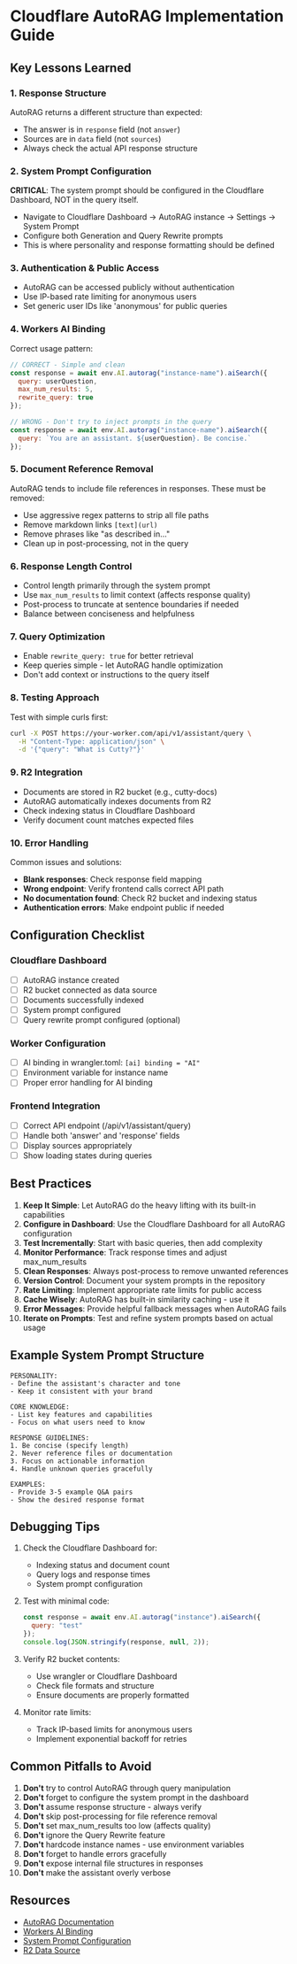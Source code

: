 # Cloudflare AutoRAG Implementation Guide

## Key Lessons Learned

### 1. Response Structure
AutoRAG returns a different structure than expected:
- The answer is in `response` field (not `answer`)
- Sources are in `data` field (not `sources`)
- Always check the actual API response structure

### 2. System Prompt Configuration
**CRITICAL**: The system prompt should be configured in the Cloudflare Dashboard, NOT in the query itself.
- Navigate to Cloudflare Dashboard → AutoRAG instance → Settings → System Prompt
- Configure both Generation and Query Rewrite prompts
- This is where personality and response formatting should be defined

### 3. Authentication & Public Access
- AutoRAG can be accessed publicly without authentication
- Use IP-based rate limiting for anonymous users
- Set generic user IDs like 'anonymous' for public queries

### 4. Workers AI Binding
Correct usage pattern:
```javascript
// CORRECT - Simple and clean
const response = await env.AI.autorag("instance-name").aiSearch({
  query: userQuestion,
  max_num_results: 5,
  rewrite_query: true
});

// WRONG - Don't try to inject prompts in the query
const response = await env.AI.autorag("instance-name").aiSearch({
  query: `You are an assistant. ${userQuestion}. Be concise.`
});
```

### 5. Document Reference Removal
AutoRAG tends to include file references in responses. These must be removed:
- Use aggressive regex patterns to strip all file paths
- Remove markdown links `[text](url)`
- Remove phrases like "as described in..."
- Clean up in post-processing, not in the query

### 6. Response Length Control
- Control length primarily through the system prompt
- Use `max_num_results` to limit context (affects response quality)
- Post-process to truncate at sentence boundaries if needed
- Balance between conciseness and helpfulness

### 7. Query Optimization
- Enable `rewrite_query: true` for better retrieval
- Keep queries simple - let AutoRAG handle optimization
- Don't add context or instructions to the query itself

### 8. Testing Approach
Test with simple curls first:
```bash
curl -X POST https://your-worker.com/api/v1/assistant/query \
  -H "Content-Type: application/json" \
  -d '{"query": "What is Cutty?"}'
```

### 9. R2 Integration
- Documents are stored in R2 bucket (e.g., cutty-docs)
- AutoRAG automatically indexes documents from R2
- Check indexing status in Cloudflare Dashboard
- Verify document count matches expected files

### 10. Error Handling
Common issues and solutions:
- **Blank responses**: Check response field mapping
- **Wrong endpoint**: Verify frontend calls correct API path
- **No documentation found**: Check R2 bucket and indexing status
- **Authentication errors**: Make endpoint public if needed

## Configuration Checklist

### Cloudflare Dashboard
- [ ] AutoRAG instance created
- [ ] R2 bucket connected as data source
- [ ] Documents successfully indexed
- [ ] System prompt configured
- [ ] Query rewrite prompt configured (optional)

### Worker Configuration
- [ ] AI binding in wrangler.toml: `[ai] binding = "AI"`
- [ ] Environment variable for instance name
- [ ] Proper error handling for AI binding

### Frontend Integration
- [ ] Correct API endpoint (/api/v1/assistant/query)
- [ ] Handle both 'answer' and 'response' fields
- [ ] Display sources appropriately
- [ ] Show loading states during queries

## Best Practices

1. **Keep It Simple**: Let AutoRAG do the heavy lifting with its built-in capabilities
2. **Configure in Dashboard**: Use the Cloudflare Dashboard for all AutoRAG configuration
3. **Test Incrementally**: Start with basic queries, then add complexity
4. **Monitor Performance**: Track response times and adjust max_num_results
5. **Clean Responses**: Always post-process to remove unwanted references
6. **Version Control**: Document your system prompts in the repository
7. **Rate Limiting**: Implement appropriate rate limits for public access
8. **Cache Wisely**: AutoRAG has built-in similarity caching - use it
9. **Error Messages**: Provide helpful fallback messages when AutoRAG fails
10. **Iterate on Prompts**: Test and refine system prompts based on actual usage

## Example System Prompt Structure

```
PERSONALITY:
- Define the assistant's character and tone
- Keep it consistent with your brand

CORE KNOWLEDGE:
- List key features and capabilities
- Focus on what users need to know

RESPONSE GUIDELINES:
1. Be concise (specify length)
2. Never reference files or documentation
3. Focus on actionable information
4. Handle unknown queries gracefully

EXAMPLES:
- Provide 3-5 example Q&A pairs
- Show the desired response format
```

## Debugging Tips

1. Check the Cloudflare Dashboard for:
   - Indexing status and document count
   - Query logs and response times
   - System prompt configuration

2. Test with minimal code:
   ```javascript
   const response = await env.AI.autorag("instance").aiSearch({
     query: "test"
   });
   console.log(JSON.stringify(response, null, 2));
   ```

3. Verify R2 bucket contents:
   - Use wrangler or Cloudflare Dashboard
   - Check file formats and structure
   - Ensure documents are properly formatted

4. Monitor rate limits:
   - Track IP-based limits for anonymous users
   - Implement exponential backoff for retries

## Common Pitfalls to Avoid

1. **Don't** try to control AutoRAG through query manipulation
2. **Don't** forget to configure the system prompt in the dashboard
3. **Don't** assume response structure - always verify
4. **Don't** skip post-processing for file reference removal
5. **Don't** set max_num_results too low (affects quality)
6. **Don't** ignore the Query Rewrite feature
7. **Don't** hardcode instance names - use environment variables
8. **Don't** forget to handle errors gracefully
9. **Don't** expose internal file structures in responses
10. **Don't** make the assistant overly verbose

## Resources

- [AutoRAG Documentation](https://developers.cloudflare.com/autorag/)
- [Workers AI Binding](https://developers.cloudflare.com/autorag/usage/workers-binding/)
- [System Prompt Configuration](https://developers.cloudflare.com/autorag/configuration/system-prompt/)
- [R2 Data Source](https://developers.cloudflare.com/autorag/configuration/data-source/r2/)